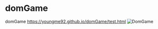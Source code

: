 # domGame
 domGame
https://youngme92.github.io/domGame/test.html
![DomGame](https://user-images.githubusercontent.com/50010735/74904894-54e87b80-53f0-11ea-8b66-677ec1626048.jpeg)
